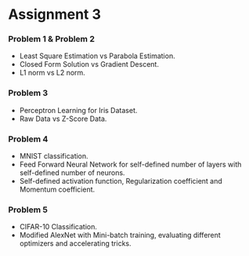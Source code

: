 # Assignment 3

### Problem 1 & Problem 2

* Least Square Estimation vs Parabola Estimation.
* Closed Form Solution vs Gradient Descent.
* L1 norm vs L2 norm.

### Problem 3

* Perceptron Learning for Iris Dataset.
* Raw Data vs Z-Score Data.

### Problem 4

* MNIST classification.
* Feed Forward Neural Network for self-defined number of layers with self-defined number of neurons.
* Self-defined activation function, Regularization coefficient and Momentum coefficient.

### Problem 5

* CIFAR-10 Classification.
* Modified AlexNet with Mini-batch training, evaluating different optimizers and accelerating tricks.
